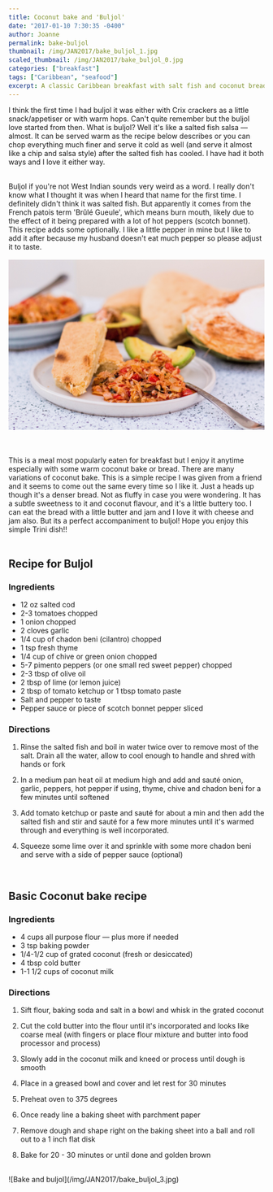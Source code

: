 ```yaml
---
title: Coconut bake and 'Buljol'
date: "2017-01-10 7:30:35 -0400"
author: Joanne
permalink: bake-buljol
thumbnail: /img/JAN2017/bake_buljol_1.jpg
scaled_thumbnail: /img/JAN2017/bake_buljol_0.jpg
categories: ["breakfast"]
tags: ["Caribbean", "seafood"]
excerpt: A classic Caribbean breakfast with salt fish and coconut bread
---
```


I think the first time I had buljol it was either with Crix crackers as a little snack/appetiser or with warm hops. Can't quite remember but the buljol love started from then. What is buljol? Well it's like a salted fish salsa &mdash; almost.  It can be served warm as the recipe below describes or you can chop everything much finer and serve it cold as well (and serve it almost like a chip and salsa style) after the salted fish has cooled. I have had it both ways and I love it either way.
<br>
<br>

Buljol if you're not West Indian sounds very weird as a word. I really don't know what I thought it was when I heard that name for the first time.  I definitely didn't think it was salted fish.  But apparently it comes from the French patois term 'Brûlé Gueule', which means burn mouth, likely due to the effect of it being prepared with a lot of hot peppers (scotch bonnet). This recipe  adds some optionally.  I like a little pepper in mine but I like to add it after because my husband doesn't eat much pepper so please adjust it to taste.
<br>
<br>
![Bake and buljol](/img/JAN2017/bake_buljol_2.jpg)  
<br>
<br>

This is a meal most popularly eaten for breakfast but I enjoy it anytime especially with some warm coconut bake or bread.  There are many variations of coconut bake. This is a simple recipe I was given from a friend and it seems to come out the same every time so I like it.  Just a heads up though it's a denser bread. Not as fluffy in case you were wondering.  It has a subtle sweetness to it and coconut flavour, and it's a little buttery too. I can eat the bread with a little butter and jam and I love it with cheese and jam also.  But its a perfect accompaniment to buljol! Hope you enjoy this simple Trini dish!!
<br><br>


## Recipe for Buljol

### Ingredients

* 12 oz salted cod
* 2-3 tomatoes chopped
* 1 onion chopped
* 2 cloves garlic
* 1/4 cup of chadon beni (cilantro) chopped
* 1 tsp fresh thyme
* 1/4 cup of chive or green onion chopped
* 5-7 pimento peppers (or one small red sweet pepper) chopped
* 2-3 tbsp of olive oil
* 2 tbsp of lime (or lemon juice)
* 2 tbsp of tomato ketchup or 1 tbsp tomato paste
* Salt and pepper to taste
* Pepper sauce or piece of scotch bonnet pepper sliced

### Directions

1. Rinse the salted fish and boil in water twice over to remove most of the salt. Drain all the water, allow to cool enough to handle and shred with hands or fork

1. In a medium pan heat oil at medium high and add and sauté onion, garlic, peppers, hot pepper if using, thyme, chive and chadon beni for a few minutes until softened

1. Add tomato ketchup or paste and sauté for about a min and then add the salted fish and stir and sauté for a few more minutes until it's warmed through and everything is well incorporated.  

1. Squeeze some lime over it and sprinkle with some more chadon beni and serve with a side of pepper sauce (optional)
<br>

## Basic Coconut bake recipe

### Ingredients

* 4 cups all purpose flour &mdash; plus more if needed
* 3 tsp baking powder
* 1/4-1/2 cup of grated coconut (fresh or desiccated)
* 4 tbsp cold butter
* 1-1 1/2 cups of coconut milk

### Directions  

1. Sift flour, baking soda and salt in a bowl and whisk in the grated coconut

1. Cut the cold butter into the flour until it's incorporated and looks like coarse meal (with fingers or place flour mixture and butter into food processor and process)

1. Slowly add in the coconut milk and kneed or process until dough is smooth

1. Place in a greased bowl and cover and let rest for 30 minutes

1. Preheat oven to 375 degrees

1. Once ready line a baking sheet with  parchment paper

1. Remove dough and shape right on the baking sheet into a ball and roll out to a 1 inch flat disk

1. Bake for 20 - 30 minutes or until done and golden brown

<br>
![Bake and buljol](/img/JAN2017/bake_buljol_3.jpg)
